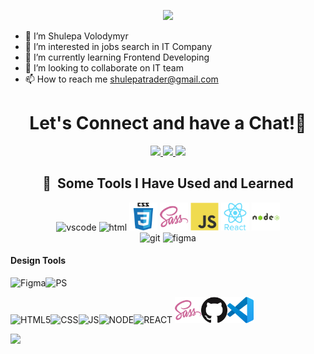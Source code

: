 <p align="center">
  <img src="https://capsule-render.vercel.app/api?type=waving&color=gradient&text=Hello!&height=100&section=header"/>
</p>


- 👋 I’m Shulepa Volodymyr
- 👀 I’m interested in jobs search in IT Company
- 🌱 I’m currently learning Frontend Developing
- 💞️ I’m looking to collaborate on IT team
- 📫 How to reach me shulepatrader@gmail.com

<h1 align="center">
  Let's Connect and have a Chat!💬
</h1>

<p align="center">
<a href="https://www.linkedin.com/in/volodymyr-shulepa-9675a6244/">
  <img height="50" target="_blank" src="https://user-images.githubusercontent.com/46517096/166973395-19676cd8-f8ec-4abf-83ff-da8243505b82.png"/>
</a>
<a href="https://twitter.com/ShulepaVova">
  <img height="50" target="_blank" src="https://user-images.githubusercontent.com/46517096/166974271-91dfa250-d70b-4cb9-8707-f1bda1b708c3.png"/>
</a>
<a href="https://www.instagram.com/shulepchik_7/">
  <img height="50" target="_blank" src="https://user-images.githubusercontent.com/46517096/166974368-9798f39f-1f46-499c-b14e-81f0a3f83a06.png"/>
</a>
</p>




<h2 align="center"> 🚀 &nbsp;Some Tools I Have Used and Learned</h2>

<p align="center">
<img src="https://cdn.jsdelivr.net/gh/devicons/devicon/icons/vscode/vscode-original.svg" alt="vscode" width="45" height="45"/>
<img src="https://cdn.jsdelivr.net/gh/devicons/devicon/icons/html5/html5-original.svg" alt="html" width="45" height="45"/>
<img src="https://raw.githubusercontent.com/devicons/devicon/master/icons/css3/css3-original-wordmark.svg" alt="css3" width="45" height="45" />
<img alt="Sass" width="45" height="45" src="https://raw.githubusercontent.com/github/explore/80688e429a7d4ef2fca1e82350fe8e3517d3494d/topics/sass/sass.png" />
<img src="https://raw.githubusercontent.com/devicons/devicon/master/icons/javascript/javascript-original.svg" alt="javascript" width="45" height="45" />
<img src="https://raw.githubusercontent.com/devicons/devicon/master/icons/react/react-original-wordmark.svg" alt="react" width="45" height="45" />
<img src="https://raw.githubusercontent.com/devicons/devicon/master/icons/nodejs/nodejs-original-wordmark.svg" alt="nodejs" width="45" height="45" /></br>  
<img src="https://cdn.jsdelivr.net/gh/devicons/devicon/icons/git/git-original.svg" alt="git" width="45" height="45"/>  
<img src="https://cdn.jsdelivr.net/gh/devicons/devicon/icons/figma/figma-original.svg" alt="figma" width="45" height="45"/>
</p>


#### Design Tools

<img width="42px" alt="Figma" src="https://user-images.githubusercontent.com/36140849/97833487-51e5a080-1c8a-11eb-8852-600a52693d5a.png" /><img width="42px" alt="PS" src="https://user-images.githubusercontent.com/36140849/97772829-d8be4000-1b07-11eb-882f-5ecae5908458.png" />




<img width="42px" alt="HTML5" src="https://user-images.githubusercontent.com/36140849/97833637-adb02980-1c8a-11eb-8592-89a6356eba9b.png" /><img width="42px" alt="CSS" src="https://user-images.githubusercontent.com/36140849/97772550-93007800-1b05-11eb-99dc-e5ca02c928e0.png" /><img width="42px" alt="JS" src="https://user-images.githubusercontent.com/36140849/97772525-651b3380-1b05-11eb-8694-d3f6afba9dbf.png" /><img width="42px" alt="NODE" src="https://user-images.githubusercontent.com/36140849/97772467-bd9e0100-1b04-11eb-8cad-3e5e2518f331.png" /><img width="42px" alt="REACT" src="https://user-images.githubusercontent.com/36140849/97772583-c3481680-1b05-11eb-9487-7401ef226ee3.png" />
<img alt="Sass" width="42px" src="https://raw.githubusercontent.com/github/explore/80688e429a7d4ef2fca1e82350fe8e3517d3494d/topics/sass/sass.png" /><img  alt="GitHub" width="42px" src="https://raw.githubusercontent.com/github/explore/78df643247d429f6cc873026c0622819ad797942/topics/github/github.png" /><img alt="Visual Studio Code" width="42px" src="https://raw.githubusercontent.com/github/explore/80688e429a7d4ef2fca1e82350fe8e3517d3494d/topics/visual-studio-code/visual-studio-code.png" />



<p align="left">
  <img src="https://capsule-render.vercel.app/api?type=waving&color=gradient&height=100&section=footer"/>
</p>
